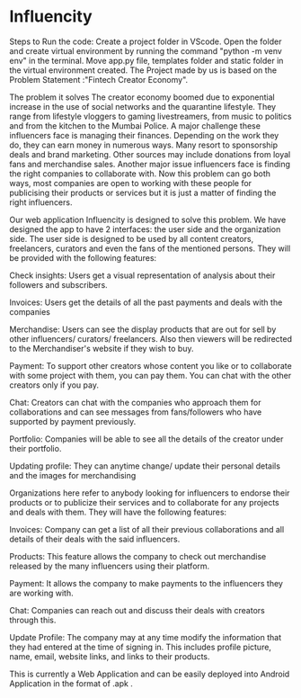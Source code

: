 # Influencity
Steps to Run the code:
 Create a project folder in VScode.
 Open the folder and create virtual environment by running the command "python -m venv env" in the terminal.
 Move app.py file, templates folder and static folder in the virtual environment created.
The Project made by us is based on the Problem Statement :"Fintech Creator Economy". 

The problem it solves
The creator economy boomed due to exponential increase in the use of social networks and the quarantine lifestyle. They range from lifestyle vloggers to gaming livestreamers, from music to politics and from the kitchen to the Mumbai Police. A major challenge these influencers face is managing their finances. Depending on the work they do, they can earn money in numerous ways. Many resort to sponsorship deals and brand marketing. Other sources may include donations from loyal fans and merchandise sales.
Another major issue influencers face is finding the right companies to collaborate with. Now this problem can go both ways, most companies are open to working with these people for publicising their products or services but it is just a matter of finding the right influencers.

Our web application Influencity is designed to solve  this problem. We have designed the app to have 2 interfaces: the user side and the organization side.
The user side is designed to be used by all content creators, freelancers, curators and even the fans of the mentioned persons. They will be provided with the following features:

Check insights: Users get a visual representation of analysis about their followers and subscribers.

Invoices: Users get the details of all the past payments and deals with the companies

Merchandise: Users can see the display products that are out for sell by other influencers/ curators/ freelancers. Also then viewers will be redirected to the Merchandiser's website if they wish to buy.

Payment: To support other creators whose content you like or to collaborate with some project with them, you can pay them. You can chat with the other creators only if you pay.

Chat: Creators can chat with the companies who approach them for collaborations and can see messages from fans/followers who have supported by payment previously.

Portfolio: Companies will be able to see all the details of the creator under their portfolio.

Updating profile: They can anytime change/ update their personal details and the images for merchandising

Organizations here refer to anybody looking for influencers to endorse their products or to publicize their services and to collaborate for any projects and deals with them. They will have the following features:

Invoices: Company can get a list of all their previous collaborations and all details of their deals with the said influencers.

Products: This feature allows the company to check out merchandise released by the many influencers using their platform.

Payment: It allows the company to make payments to the influencers they are working with.

Chat: Companies can reach out and discuss their deals with creators through this.

Update Profile: The company may at any time modify the information that they had entered at the time of signing in. This includes profile picture, name, email, website links, and links to their products.

This is currently a Web Application and can be easily deployed into Android Application in the format of .apk .

